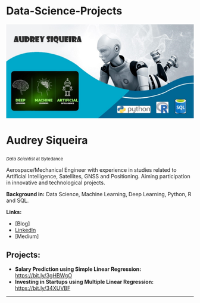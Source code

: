 # Data-Science-Projects

<p align="center">
  <img src="banner1.jpg" >
</p>

# Audrey Siqueira
<sub>*Data Scientist* at Bytedance </sub>

Aerospace/Mechanical Engineer with experience in studies related to Artificial Intelligence, Satellites, GNSS and Positioning.
Aiming participation in innovative and technological projects. 

**Background in:** Data Science, Machine Learning, Deep Learning, Python, R and SQL. 
 
 **Links:**
* [Blog]
* [LinkedIn](https://www.linkedin.com/in/audrey-siqueira-b5341ba3/)
* [Medium]


## Projects:
* **Salary Prediction using Simple Linear Regression:** https://bit.ly/3gHBWgO
* **Investing in Startups using Multiple Linear Regression:** https://bit.ly/34XUVBF 

---
